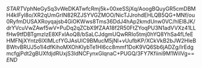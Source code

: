$START$VphNeGySq3vWeDKATwfcRmj5k+00xeSSjXq/AoogBQuyGR5cmDBMH4kIFyl8o/XR2qUmGrIN82RZJSYVGZMOO/NicTJJrohdEHLQB5QG+MNf/ou0RyfmDUSAXRoyqajsb4GiOKWws8Tms36DdJ4hAp2kmdUnw0VC/hIEl8JK/drYVcuVwZAwf5wV+PuDq2qZCbX9fZAA18f2R50FtZYoqPU3N1adVVXz41LLfHw9tfDBTgmzlzE8XFxIAoQ8/bSaLCJdgmUQwRRIo5tmj0hYQ8YhSa4fLfeEHMFNjXYntz6lXIMLcfYGJAsUlC9BMucM5jNl+vUufbKP/XCkVkB2bJW2HleBBWtvBRUJ5o1l4dfKihoMXOhKIybTe1Hl6cc8mmf1DoK9VQ6Sb6jADZg/IrEdgmcfgjPdt2gBUXfdjdRUxjS3ldNCFynxGlqnaC+PUGQ/3FY7Kfiini9M1WiIVg==$END$